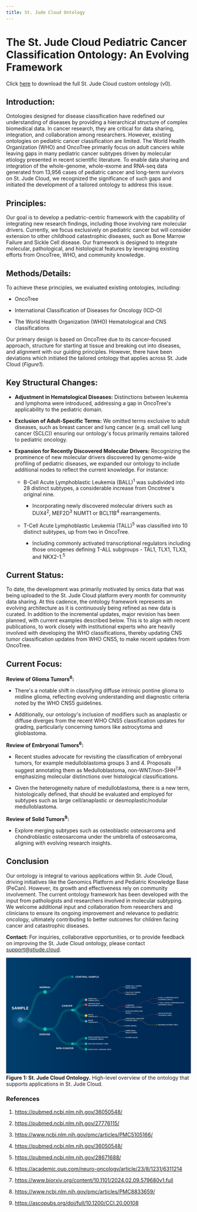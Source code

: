 ```yaml
---
title: St. Jude Cloud Ontology
---
```


# The St. Jude Cloud Pediatric Cancer Classification Ontology: An Evolving Framework  

Click [here]() to download the full St. Jude Cloud custom ontology (v0). 

## Introduction: 

Ontologies designed for disease classification have redefined our understanding of diseases by providing a hierarchical structure of complex biomedical data. In cancer research, they are critical for data sharing, integration, and collaboration among researchers. However, existing ontologies on pediatric cancer classification are limited. The World Health Organization (WHO) and OncoTree primarily focus on adult cancers while leaving gaps in many pediatric cancer subtypes driven by molecular etiology presented in recent scientific literature. To enable data sharing and integration of the whole-genome, whole-exome and RNA-seq data generated from 13,956 cases of pediatric cancer and long-term survivors on St. Jude Cloud, we recognized the significance of such gaps and initiated the development of a tailored ontology to address this issue. 

## Principles: 

Our goal is to develop a pediatric-centric framework with the capability of integrating new research findings, including those involving rare molecular drivers. Currently, we focus exclusively on pediatric cancer but will consider extension to other childhood catastrophic diseases, such as Bone Marrow Failure and Sickle Cell disease. Our framework is designed to integrate molecular, pathological, and histological features by leveraging existing efforts from OncoTree, WHO, and community knowledge. 

## Methods/Details: 

To achieve these principles, we evaluated existing ontologies, including:  

- OncoTree 

- International Classification of Diseases for Oncology (ICD-O) 

- The World Health Organization (WHO) Hematological and CNS classifications 

  
Our primary design is based on OncoTree due to its cancer-focused approach, structure for starting at tissue and breaking out into diseases, and alignment with our guiding principles. However, there have been deviations which initiated the tailored ontology that applies across St. Jude Cloud (*Figure1*). 

 
## Key Structural Changes: 

- **Adjustment in Hematological Diseases:** Distinctions between leukemia and lymphoma were introduced, addressing a gap in OncoTree's applicability to the pediatric domain. 

- **Exclusion of Adult-Specific Terms:** We omitted terms exclusive to adult diseases, such as breast cancer and lung cancer (e.g. small cell lung cancer (SCLC)) ensuring our ontology's focus primarily remains tailored to pediatric oncology. 

- **Expansion for Recently Discovered Molecular Drivers:** Recognizing the prominence of new molecular drivers discovered by genome-wide profiling of pediatric diseases, we expanded our ontology to include additional nodes to reflect the current knowledge. For instance: 

    - B-Cell Acute Lymphoblastic Leukemia (BALL)<sup>1</sup> was subdivided into 28 distinct subtypes, a considerable increase from Oncotree's original nine. 

        - Incorporating newly discovered molecular drivers such as DUX4<sup>2</sup>, MEF2D<sup>3</sup> NUMT1 or BCL11B<sup>4</sup> rearrangements. 

    - T-Cell Acute Lymphoblastic Leukemia (TALL)<sup>5</sup> was classified into 10 distinct subtypes, up from two in OncoTree. 

        - Including commonly activated transcriptional regulators including those oncogenes defining T-ALL subgroups - TAL1, TLX1, TLX3, and NKX2-1.<sup>5</sup>

## Current Status:  

To date, the development was primarily motivated by omics data that was being uploaded to the St. Jude Cloud platform every month for community data sharing. At this cadence, the ontology framework represents an evolving architecture as it is continuously being refined as new data is curated. In addition to the incremental updates, major revision has been planned, with current examples described below. This is to align with recent publications, to work closely with institutional experts who are heavily involved with developing the WHO classifications, thereby updating CNS tumor classification updates from WHO CNS5, to make recent updates from OncoTree.

## Current Focus: 

 **Review of Glioma Tumors<sup>6</sup>:**

- There's a notable shift in classifying diffuse intrinsic pontine glioma to midline glioma, reflecting evolving understanding and diagnostic criteria noted by the WHO CNS5 guidelines. 

- Additionally, our ontology's inclusion of modifiers such as anaplastic or diffuse diverges from the recent WHO CNS5 classification updates for grading, particularly concerning tumors like astrocytoma and glioblastoma. 

**Review of Embryonal Tumors<sup>6</sup>:** 

- Recent studies advocate for revisiting the classification of embryonal tumors, for example medulloblastoma groups 3 and 4. Proposals suggest annotating them as Medulloblastoma, non-WNT/non-SHH<sup>7,8</sup> emphasizing molecular distinctions over histological classifications.  

- Given the heterogeneity nature of medulloblastoma, there is a new term, histologically defined, that should be evaluated and employed for subtypes such as large cell/anaplastic or desmoplastic/nodular medulloblastoma.  

**Review of Solid Tumors<sup>9</sup>:**  

- Explore merging subtypes such as osteoblastic osteosarcoma and chondroblastic osteosarcoma under the umbrella of osteosarcoma, aligning with evolving research insights. 

## Conclusion 
Our ontology is integral to various applications within St. Jude Cloud, driving initiatives like the Genomics Platform and Pediatric Knowledge Base (PeCan). However, its growth and effectiveness rely on community involvement. The current ontology framework has been developed with the input from pathologists and researchers involved in molecular subtyping. We welcome additional input and collaboration from researchers and clinicians to ensure its ongoing improvement and relevance to pediatric oncology, ultimately contributing to better outcomes for children facing cancer and catastrophic diseases. 

 
**Contact:** For inquiries, collaborative opportunities, or to provide feedback on improving the St. Jude Cloud ontology, please contact support@stjude.cloud. 

![](./hierarchy.png)
**Figure 1: St. Jude Cloud Ontology.** High-level overview of the ontology that supports applications in St. Jude Cloud.  

### References 

1. https://pubmed.ncbi.nlm.nih.gov/36050548/ 

2.  https://pubmed.ncbi.nlm.nih.gov/27776115/  

3. https://www.ncbi.nlm.nih.gov/pmc/articles/PMC5105166/  

4.  https://pubmed.ncbi.nlm.nih.gov/36050548/  

5. https://pubmed.ncbi.nlm.nih.gov/28671688/  

6. https://academic.oup.com/neuro-oncology/article/23/8/1231/6311214  

7. https://www.biorxiv.org/content/10.1101/2024.02.09.579680v1.full 

8. https://www.ncbi.nlm.nih.gov/pmc/articles/PMC8833659/ 

9. https://ascopubs.org/doi/full/10.1200/CCI.20.00108 